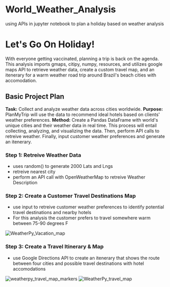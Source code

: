 # World_Weather_Analysis
using APIs in jupyter notebook to plan a holiday based on weather analysis

# Let's Go On Holiday!
With everyone getting vaccinated, planning a trip is back on the agenda. This analysis imports gmaps, citipy, numpy, resources, and utilizes google maps API to retrieve weather data, create a custom travel map, and an itenerary for a warm weather road trip around Brazil's beach cities with accomodation.

## Basic Project Plan

**Task:** Collect and analyze weather data across cities worldwide.
**Purpose:** PlanMyTrip will use the data to recommend ideal hotels based on clients' weather preferences.
**Method:** Create a Pandas DataFrame with world's unique cities and their weather data in real time. This process will entail collecting, analyzing, and visualizing the data. Then, perform API calls to retreive weather. Finally, input customer weather preferences and generate an itenerary.


### Step 1: Retreive Weather Data
- uses random() to generate 2000 Lats and Lngs
- retreive nearest city
- perform an API call with OpenWeatherMap to retreive Weather Description

### Step 2: Create a Customer Travel Destinations Map
- use input to retreive customer weather preferences to identify potential travel destinations and nearby hotels
- For this analysis the customer prefers to travel somewhere warm between 75-90 degrees F

![WeatherPy_Vacation_map](https://user-images.githubusercontent.com/79612565/115981023-b6046580-a545-11eb-9fe8-0ddaa85c28d1.png)

### Step 3: Create a Travel Itinerary & Map
- use Google Directions API to create an itenerary that shows the route between four cities and possible travel destinations with hotel accomodations

![weatherpy_travel_map_markers](https://user-images.githubusercontent.com/79612565/115981030-c74d7200-a545-11eb-95c5-76fb53a7c55e.png)
![WeatherPy_travel_map](https://user-images.githubusercontent.com/79612565/115981027-c3b9eb00-a545-11eb-9d1f-06ef72a2c6d0.png)


